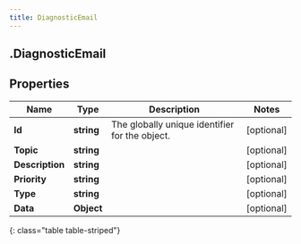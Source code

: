 ```yaml
---
title: DiagnosticEmail
---
```

## .DiagnosticEmail

## Properties

|Name | Type | Description | Notes|
|------------ | ------------- | ------------- | -------------|
| **Id** | **string** | The globally unique identifier for the object. | [optional] |
| **Topic** | **string** |  | [optional] |
| **Description** | **string** |  | [optional] |
| **Priority** | **string** |  | [optional] |
| **Type** | **string** |  | [optional] |
| **Data** | **Object** |  | [optional] |
{: class="table table-striped"}


